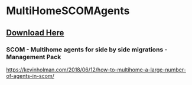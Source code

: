 # MultiHomeSCOMAgents

## [Download Here][Download]

[Download]: https://github.com/thekevinholman/MultiHomeSCOMAgents/archive/master.zip

### SCOM - Multihome agents for side by side migrations - Management Pack

https://kevinholman.com/2018/06/12/how-to-multihome-a-large-number-of-agents-in-scom/
